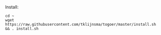Install:

```
cd ~
wget https://raw.githubusercontent.com/tklijnsma/togoer/master/install.sh && . install.sh
```
